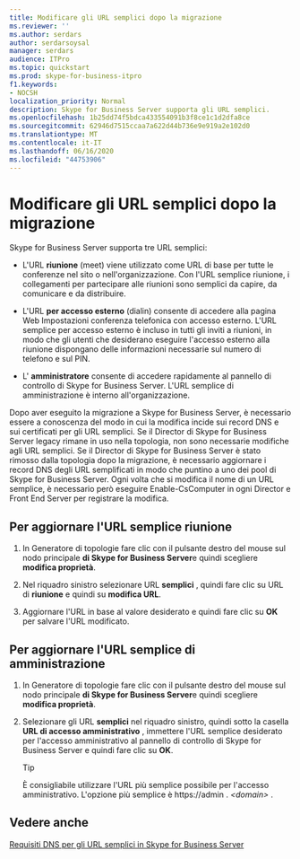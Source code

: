 ```yaml
---
title: Modificare gli URL semplici dopo la migrazione
ms.reviewer: ''
ms.author: serdars
author: serdarsoysal
manager: serdars
audience: ITPro
ms.topic: quickstart
ms.prod: skype-for-business-itpro
f1.keywords:
- NOCSH
localization_priority: Normal
description: Skype for Business Server supporta gli URL semplici.
ms.openlocfilehash: 1b25dd74f5bdca433554091b3f8ce1c1d2dfa8ce
ms.sourcegitcommit: 62946d7515ccaa7a622d44b736e9e919a2e102d0
ms.translationtype: MT
ms.contentlocale: it-IT
ms.lasthandoff: 06/16/2020
ms.locfileid: "44753906"
---
```

# <a name="change-simple-urls-after-migration"></a>Modificare gli URL semplici dopo la migrazione

Skype for Business Server supporta tre URL semplici:
  
- L'URL **riunione** (meet) viene utilizzato come URL di base per tutte le conferenze nel sito o nell'organizzazione. Con l'URL semplice riunione, i collegamenti per partecipare alle riunioni sono semplici da capire, da comunicare e da distribuire. 
    
- L'URL **per accesso esterno** (dialin) consente di accedere alla pagina Web Impostazioni conferenza telefonica con accesso esterno. L'URL semplice per accesso esterno è incluso in tutti gli inviti a riunioni, in modo che gli utenti che desiderano eseguire l'accesso esterno alla riunione dispongano delle informazioni necessarie sul numero di telefono e sul PIN. 
    
- L' **amministratore** consente di accedere rapidamente al pannello di controllo di Skype for Business Server. L'URL semplice di amministrazione è interno all'organizzazione. 
    
Dopo aver eseguito la migrazione a Skype for Business Server, è necessario essere a conoscenza del modo in cui la modifica incide sui record DNS e sui certificati per gli URL semplici. Se il Director di Skype for Business Server legacy rimane in uso nella topologia, non sono necessarie modifiche agli URL semplici. Se il Director di Skype for Business Server è stato rimosso dalla topologia dopo la migrazione, è necessario aggiornare i record DNS degli URL semplificati in modo che puntino a uno dei pool di Skype for Business Server. Ogni volta che si modifica il nome di un URL semplice, è necessario però eseguire Enable-CsComputer in ogni Director e Front End Server per registrare la modifica.

## <a name="to-update-the-meet-simple-url"></a>Per aggiornare l'URL semplice riunione

1. In Generatore di topologie fare clic con il pulsante destro del mouse sul nodo principale **di Skype for Business Server**e quindi scegliere **modifica proprietà**.
    
2. Nel riquadro sinistro selezionare URL **semplici** , quindi fare clic su URL di **riunione** e quindi su **modifica URL**.
    
3. Aggiornare l'URL in base al valore desiderato e quindi fare clic su **OK** per salvare l'URL modificato. 
    
## <a name="to-update-the-admin-simple-url"></a>Per aggiornare l'URL semplice di amministrazione

1. In Generatore di topologie fare clic con il pulsante destro del mouse sul nodo principale **di Skype for Business Server**e quindi scegliere **modifica proprietà**.
    
2. Selezionare gli URL **semplici** nel riquadro sinistro, quindi sotto la casella **URL di accesso amministrativo** , immettere l'URL semplice desiderato per l'accesso amministrativo al pannello di controllo di Skype for Business Server e quindi fare clic su **OK**.
    
   > [!TIP]
   > È consigliabile utilizzare l'URL più semplice possibile per l'accesso amministrativo. L'opzione più semplice è https://admin . <em>\<domain\></em> . 
  
## <a name="see-also"></a>Vedere anche

[Requisiti DNS per gli URL semplici in Skype for Business Server](../../SfbServer/plan-your-deployment/network-requirements/simple-urls.md)

